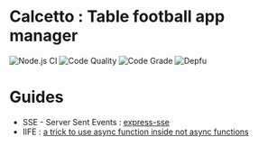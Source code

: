 
# Calcetto : Table football app manager

![Node.js CI](https://github.com/paolocattani/calcetto/workflows/Node.js%20CI/badge.svg?branch=develop&event=push)
![Code Quality](https://www.code-inspector.com/project/11107/score/svg) 
![Code Grade](https://www.code-inspector.com/project/11107/status/svg) 
![Depfu](https://img.shields.io/depfu/paolocattani/calcetto)



# Guides
  - SSE - Server Sent Events : [express-sse](https://www.npmjs.com/package/express-sse)
  - IIFE : [a trick to use async function inside not async functions](https://medium.com/javascript-in-plain-english/https-medium-com-javascript-in-plain-english-stop-feeling-iffy-about-using-an-iife-7b0292aba174)
  
